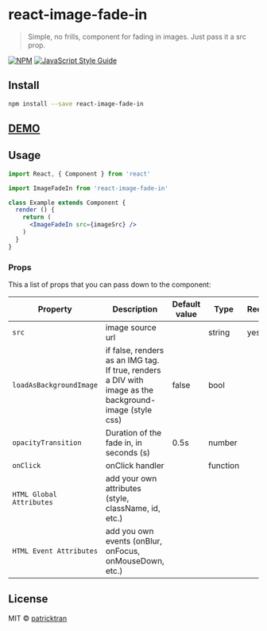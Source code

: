 # react-image-fade-in

> Simple, no frills, component for fading in images. Just pass it a src prop.

[![NPM](https://img.shields.io/npm/v/react-image-fade-in.svg)](https://www.npmjs.com/package/react-image-fade-in) [![JavaScript Style Guide](https://img.shields.io/badge/code_style-standard-brightgreen.svg)](https://standardjs.com)

## Install

```bash
npm install --save react-image-fade-in
```

## [DEMO](https://patricktran.github.io/react-image-fade-in/)

## Usage

```jsx
import React, { Component } from 'react'

import ImageFadeIn from 'react-image-fade-in'

class Example extends Component {
  render () {
    return (
      <ImageFadeIn src={imageSrc} />
    )
  }
}
```

### Props

This a list of props that you can pass down to the component:

| Property | Description | Default value | Type | Required |
| -------- | ----------- | ------------- | ---- | -------- |
| `src`  |  image source url |  | string | yes
| `loadAsBackgroundImage`  | if false, renders as an IMG tag. If true, renders a DIV with image as the background-image (style css)  | false | bool | 
| `opacityTransition`  | Duration of the fade in, in seconds (s)  | 0.5s | number | 
| `onClick` | onClick handler |  | function |
| `HTML Global Attributes` | add your own attributes (style, className, id, etc.) |
| `HTML Event Attributes` |  add you own events (onBlur, onFocus, onMouseDown, etc.) |

## License

MIT © [patricktran](https://github.com/patricktran)
